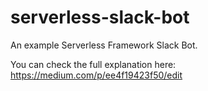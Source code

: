 # serverless-slack-bot

An example Serverless Framework Slack Bot.

You can check the full explanation here: https://medium.com/p/ee4f19423f50/edit
